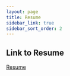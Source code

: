 ```yaml
---
layout: page
title: Resume
sidebar_link: true
sidebar_sort_order: 2
---
```


## Link to Resume

[Resume](/docs/YulimLee-1pgResume.pdf)
